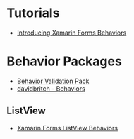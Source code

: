 # Tutorials
* [Introducing Xamarin Forms Behaviors](http://codeworks.it/blog/?p=205)
# Behavior Packages
* [Behavior Validation Pack](https://github.com/TBertuzzi/Xamarin.Forms.BehaviorValidationPack)
* [davidbritch - Behaviors](https://github.com/davidbritch/behaviors)
## ListView
* [Xamarin.Forms ListView Behaviors](https://github.com/jgiacomini/xamarin_forms_listviewBehaviors)
